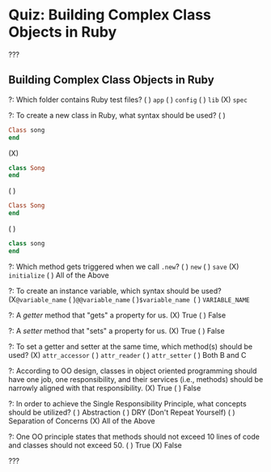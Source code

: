 # Quiz: Building Complex Class Objects in Ruby

???

## Building Complex Class Objects in Ruby

?: Which folder contains Ruby test files?
( ) `app` ( ) `config` ( ) `lib` (X) `spec`

?: To create a new class in Ruby, what syntax should be used?
( )
```ruby
Class song
end
```
(X)
```ruby
class Song
end
```
( )
```ruby
Class Song
end
```
( )
```ruby
class song
end
```

?: Which method gets triggered when we call `.new`?
( ) `new` ( ) `save` (X) `initialize` ( ) All of the Above

?: To create an instance variable, which syntax should be used?
(X`@variable_name` ( )`@@variable_name` ( )`$variable_name `( ) `VARIABLE_NAME`

?: A _getter_ method that "gets" a property for us.
(X) True ( ) False

?: A _setter_ method that "sets" a property for us.
(X) True ( ) False

?: To set a getter and setter at the same time, which method(s) should be used?
(X) `attr_accessor`
( ) `attr_reader`
( ) `attr_setter`
( ) Both B and C

?: According to OO design, classes in object oriented programming should have one job, one responsibility, and their services (i.e., methods) should be narrowly aligned with that responsibility. 
(X) True ( ) False

?: In order to achieve the Single Responsibility Principle, what concepts should be utilized?
( ) Abstraction ( ) DRY (Don't Repeat Yourself) ( ) Separation of Concerns (X) All of the Above

?: One OO principle states that methods should not exceed 10 lines of code and classes should not exceed 50.
( ) True (X) False

???
